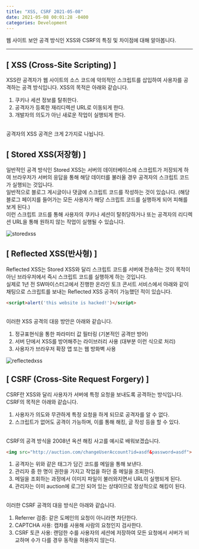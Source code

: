 ```yaml
---
title: "XSS, CSRF 2021-05-08"
date: 2021-05-08 00:01:28 -0400
categories: Development
---
```


웹 사이트 보안 공격 방식인 XSS와 CSRF의 특징 및 차이점에 대해 알아봅니다.
<hr/>

## [ XSS (Cross-Site Scripting) ]
XSS란 공격자가 웹 사이트의 소스 코드에 악의적인 스크립트를 삽입하여 사용자를 공격하는 공격 방식입니다. XSS의 목적은 아래와 같습니다.

1. 쿠키나 세션 정보를 탈취한다.
2. 공격자가 등록한 재리디렉션 URL로 이동되게 한다.
3. 개발자의 의도가 아닌 새로운 작업이 실행되게 한다.

<br>
공격자의 XSS 공격은 크게 2가지로 나뉩니다.

## [ Stored XSS(저장형) ]
일반적인 공격 방식인 Stored XSS는 서버의 데이터베이스에 스크립트가 저장되게 하여 브라우저가 서버의 응답을 통해 해당 데이터를 불러올 경우 공격자의 스크립트 코드가 실행되는 것입니다.
<br>
일반적으로 블로그 게시글이나 댓글에 스크립트 코드를 작성하는 것이 있습니다. (해당 블로그 페이지를 들어가는 모든 사용자가 해당 스크립트 코드를 실행하게 되어 피해를 보게 된다.)
<br>
이런 스크립트 코드를 통해 사용자의 쿠키나 세션이 탈취당하거나 또는 공격자의 리디렉션 URL을 통해 원하지 않는 작업이 실행될 수 있습니다.

![storedxss](https://user-images.githubusercontent.com/52072077/117463963-29b56200-af8b-11eb-93d9-07d07d7450ca.png)

## [ Reflected XSS(반사형) ]
Reflected XSS는 Stored XSS와 달리 스크립트 코드를 서버에 전송하는 것이 목적이 아닌 브라우저에서 즉시 스크립트 코드를 실행하게 하는 것입니다. 
<br>
실제로 1년 전 SW마이스터고에서 진행한 온라인 토크 콘서트 서비스에서 아래와 같이 채팅으로 스크립트를 보내는 Reflected XSS 공격이 가능했던 적이 있습니다.

```html
<script>alert('this website is hacked!')</script>
```
<br>
이러한 XSS 공격의 대응 방안은 아래와 같습니다.

1. 정규표현식을 통한 파라미터 값 필터링 (기본적인 공격만 방어)
2. 서버 단에서 XSS를 방어해주는 라이브러리 사용 (대부분 이런 식으로 처리)
3. 사용자가 브라우저 확장 앱 또는 웹 방화벽 사용

![reflectedxss](https://user-images.githubusercontent.com/52072077/117463960-28843500-af8b-11eb-902b-d31ef86eea2a.png)

## [ CSRF (Cross-Site Request Forgery) ]
CSRF란 XSS와 달리 사용자가 서버에 특정 요청을 보내도록 공격하는 방식입니다. CSRF의 목적은 아래와 같습니다.
<br>

1. 사용자가 의도와 무관하게 특정 요청을 하게 되므로 공격자를 알 수 없다.
2. 스크립트가 없어도 공격이 가능하며, 이를 통해 해킹, 글 작성 등을 할 수 있다.

<br>
CSRF의 공격 방식을 2008년 옥션 해킹 사고를 예시로 배워보겠습니다.

```html
<img src="http://auction.com/changeUserAccount?id=asdf&password=asdf">
```
1. 공격자는 위와 같은 태그가 담긴 코드를 메일을 통해 보낸다. 
2. 관리자 중 한 명이 권한을 가지고 작업을 하던 중 메일을 조회한다.
3. 메일을 조회하는 과정에서 이미지 파일이 불러와지면서 URL이 실행되게 된다.
4. 관리자는 이미 auction에 로그인 되어 있는 상태이므로 정상적으로 해킹이 된다.
<br>
이러한 CSRF 공격의 대응 방식은 아래와 같습니다.

1. Referrer 검증: 같은 도메인의 요청이 아니라면 차단한다.
2. CAPTCHA 사용: 캡챠를 사용해 사람의 요청인지 검사한다.
3. CSRF 토큰 사용: 랜덤한 수를 사용자의 세션에 저장하여 모든 요청에서 서버가 비교하며 수가 다를 경우 동작을 허용하지 않는다.

